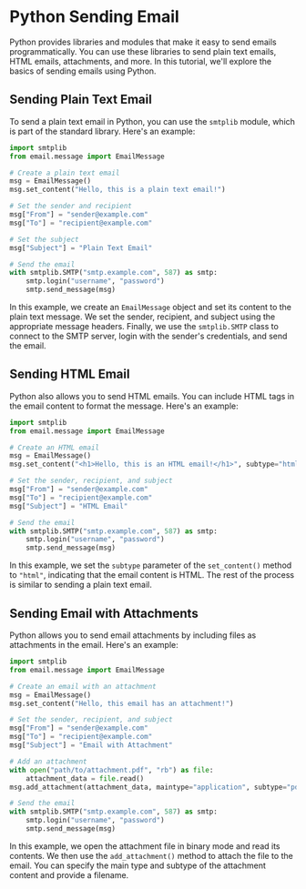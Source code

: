 # Python Sending Email

Python provides libraries and modules that make it easy to send emails programmatically. You can use these libraries to send plain text emails, HTML emails, attachments, and more. In this tutorial, we'll explore the basics of sending emails using Python.

## Sending Plain Text Email

To send a plain text email in Python, you can use the `smtplib` module, which is part of the standard library. Here's an example:

```python
import smtplib
from email.message import EmailMessage

# Create a plain text email
msg = EmailMessage()
msg.set_content("Hello, this is a plain text email!")

# Set the sender and recipient
msg["From"] = "sender@example.com"
msg["To"] = "recipient@example.com"

# Set the subject
msg["Subject"] = "Plain Text Email"

# Send the email
with smtplib.SMTP("smtp.example.com", 587) as smtp:
    smtp.login("username", "password")
    smtp.send_message(msg)
```
In this example, we create an `EmailMessage` object and set its content to the plain text message. We set the sender, recipient, and subject using the appropriate message headers. Finally, we use the `smtplib.SMTP` class to connect to the SMTP server, login with the sender's credentials, and send the email.

## Sending HTML Email

Python also allows you to send HTML emails. You can include HTML tags in the email content to format the message. Here's an example:

```python
import smtplib
from email.message import EmailMessage

# Create an HTML email
msg = EmailMessage()
msg.set_content("<h1>Hello, this is an HTML email!</h1>", subtype="html")

# Set the sender, recipient, and subject
msg["From"] = "sender@example.com"
msg["To"] = "recipient@example.com"
msg["Subject"] = "HTML Email"

# Send the email
with smtplib.SMTP("smtp.example.com", 587) as smtp:
    smtp.login("username", "password")
    smtp.send_message(msg)
```
In this example, we set the `subtype` parameter of the `set_content()` method to `"html"`, indicating that the email content is HTML. The rest of the process is similar to sending a plain text email.

## Sending Email with Attachments

Python allows you to send email attachments by including files as attachments in the email. Here's an example:

```python
import smtplib
from email.message import EmailMessage

# Create an email with an attachment
msg = EmailMessage()
msg.set_content("Hello, this email has an attachment!")

# Set the sender, recipient, and subject
msg["From"] = "sender@example.com"
msg["To"] = "recipient@example.com"
msg["Subject"] = "Email with Attachment"

# Add an attachment
with open("path/to/attachment.pdf", "rb") as file:
    attachment_data = file.read()
msg.add_attachment(attachment_data, maintype="application", subtype="pdf", filename="attachment.pdf")

# Send the email
with smtplib.SMTP("smtp.example.com", 587) as smtp:
    smtp.login("username", "password")
    smtp.send_message(msg)
```
In this example, we open the attachment file in binary mode and read its contents. We then use the `add_attachment()` method to attach the file to the email. You can specify the main type and subtype of the attachment content and provide a filename.

